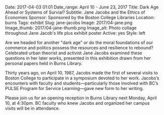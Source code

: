 Date: 2017-04-03 01:01 
Date_range: April 10 - June 23, 2017
Title: Dark Age Ahead or Systems of Survial? 
Subtitle: Jane Jacobs and the Ethics of Economies
Sponsor: Sponsored by the Boston College Libraries
Location: burns
Tags: exhibit
Slug: jane-jacobs
Image: 2017/04-jane.png
Image_thumb: 2017/04-jane-thumb.png
Image_alt: Photo collage throughout Jane Jacob's life plus exhibit poster
Active: yes
Style: left

Are we headed for another "dark age" or do the moral foundations of our commerce and politics possess the resources and resilience to rebound? Celebrated urban theorist and activist Jane Jacobs examined these questions in her later works, presented in this exhibition drawn from her personal papers held in Burns Library.

Thirty years ago, on April 10, 1987, Jacobs made the first of several visits to Boston College to participate in a symposium devoted to her work. Jacobs’s encounters with faculty and students—particularly those involved with BC’s PULSE Program for Service Learning—gave new form to her writing.

Please join us for an opening reception in Burns Library next Monday, April 10, at 4:30pm. BC faculty who knew Jacobs and organized her campus visits will be in attendance.